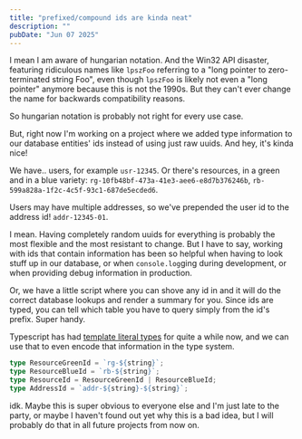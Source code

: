 ```yaml
---
title: "prefixed/compound ids are kinda neat"
description: ""
pubDate: "Jun 07 2025"
---
```


I mean I am aware of hungarian notation. And the Win32 API disaster, featuring ridiculous names like `lpszFoo` referring to a "long pointer to zero-terminated string Foo", even though `lpszFoo` is likely not even a "long pointer" anymore because this is not the 1990s. But they can't ever change the name for backwards compatibility reasons.

So hungarian notation is probably not right for every use case.

But, right now I'm working on a project where we added type information to our database entities' ids instead of using just raw uuids. And hey, it's kinda nice!

We have.. users, for example `usr-12345`.
Or there's resources, in a green and in a blue variety: `rg-10fb48bf-473a-41e3-aee6-e8d7b376246b`, `rb-599a828a-1f2c-4c5f-93c1-687de5ecded6`.

Users may have multiple addresses, so we've prepended the user id to the address id! `addr-12345-01`.

I mean. Having completely random uuids for everything is probably the most flexible and the most resistant to change. But I have to say, working with ids that contain information has been so helpful when having to look stuff up in our database, or when `console.log`ging during development, or when providing debug information in production.

Or, we have a little script where you can shove any id in and it will do the correct database lookups and render a summary for you. Since ids are typed, you can tell which table you have to query simply from the id's prefix. Super handy.

Typescript has had [template literal types](https://www.typescriptlang.org/docs/handbook/2/template-literal-types.html) for quite a while now, and we can use that to even encode that information in the type system.

```typescript
type ResourceGreenId = `rg-${string}`;
type ResourceBlueId = `rb-${string}`;
type ResourceId = ResourceGreenId | ResourceBlueId;
type AddressId = `addr-${string}-${string}`;
```

idk. Maybe this is super obvious to everyone else and I'm just late to the party, or maybe I haven't found out yet why this is a bad idea, but I will probably do that in all future projects from now on.
